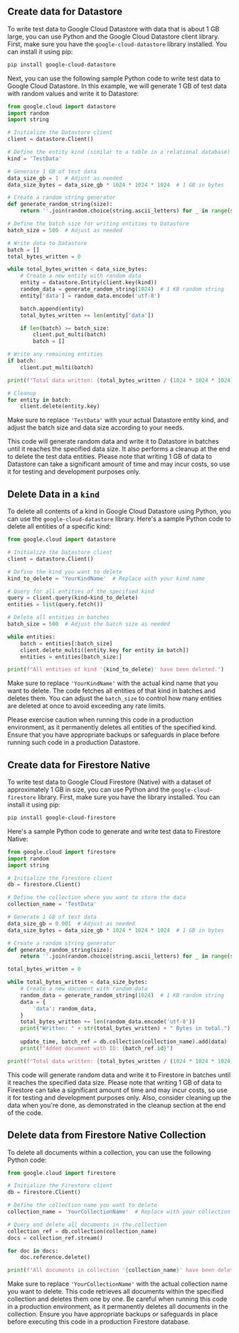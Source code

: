 ## Create data for Datastore

To write test data to Google Cloud Datastore with data that is about 1 GB large, you can use Python and the Google Cloud Datastore client library. First, make sure you have the `google-cloud-datastore` library installed. You can install it using pip:

```bash
pip install google-cloud-datastore
```

Next, you can use the following sample Python code to write test data to Google Cloud Datastore. In this example, we will generate 1 GB of test data with random values and write it to Datastore:

```python
from google.cloud import datastore
import random
import string

# Initialize the Datastore client
client = datastore.Client()

# Define the entity kind (similar to a table in a relational database)
kind = 'TestData'

# Generate 1 GB of test data
data_size_gb = 1  # Adjust as needed
data_size_bytes = data_size_gb * 1024 * 1024 * 1024  # 1 GB in bytes

# Create a random string generator
def generate_random_string(size):
    return ''.join(random.choice(string.ascii_letters) for _ in range(size))

# Define the batch size for writing entities to Datastore
batch_size = 500  # Adjust as needed

# Write data to Datastore
batch = []
total_bytes_written = 0

while total_bytes_written < data_size_bytes:
    # Create a new entity with random data
    entity = datastore.Entity(client.key(kind))
    random_data = generate_random_string(1024)  # 1 KB random string
    entity['data'] = random_data.encode('utf-8')

    batch.append(entity)
    total_bytes_written += len(entity['data'])

    if len(batch) >= batch_size:
        client.put_multi(batch)
        batch = []

# Write any remaining entities
if batch:
    client.put_multi(batch)

print(f"Total data written: {total_bytes_written / (1024 * 1024 * 1024):.2f} GB")

# Cleanup
for entity in batch:
    client.delete(entity.key)
```

Make sure to replace `'TestData'` with your actual Datastore entity kind, and adjust the batch size and data size according to your needs.

This code will generate random data and write it to Datastore in batches until it reaches the specified data size. It also performs a cleanup at the end to delete the test data entities. Please note that writing 1 GB of data to Datastore can take a significant amount of time and may incur costs, so use it for testing and development purposes only.

## Delete Data in a `kind`

To delete all contents of a kind in Google Cloud Datastore using Python, you can use the `google-cloud-datastore` library. Here's a sample Python code to delete all entities of a specific kind:

```python
from google.cloud import datastore

# Initialize the Datastore client
client = datastore.Client()

# Define the kind you want to delete
kind_to_delete = 'YourKindName'  # Replace with your kind name

# Query for all entities of the specified kind
query = client.query(kind=kind_to_delete)
entities = list(query.fetch())

# Delete all entities in batches
batch_size = 500  # Adjust the batch size as needed

while entities:
    batch = entities[:batch_size]
    client.delete_multi([entity.key for entity in batch])
    entities = entities[batch_size:]

print(f"All entities of kind '{kind_to_delete}' have been deleted.")
```

Make sure to replace `'YourKindName'` with the actual kind name that you want to delete. The code fetches all entities of that kind in batches and deletes them. You can adjust the `batch_size` to control how many entities are deleted at once to avoid exceeding any rate limits.

Please exercise caution when running this code in a production environment, as it permanently deletes all entities of the specified kind. Ensure that you have appropriate backups or safeguards in place before running such code in a production Datastore.

## Create data for Firestore Native

To write test data to Google Cloud Firestore (Native) with a dataset of approximately 1 GB in size, you can use Python and the `google-cloud-firestore` library. First, make sure you have the library installed. You can install it using pip:

```bash
pip install google-cloud-firestore
```

Here's a sample Python code to generate and write test data to Firestore Native:

```python
from google.cloud import firestore
import random
import string

# Initialize the Firestore client
db = firestore.Client()

# Define the collection where you want to store the data
collection_name = 'TestData'

# Generate 1 GB of test data
data_size_gb = 0.001  # Adjust as needed
data_size_bytes = data_size_gb * 1024 * 1024 * 1024  # 1 GB in bytes

# Create a random string generator
def generate_random_string(size):
    return ''.join(random.choice(string.ascii_letters) for _ in range(size))

total_bytes_written = 0

while total_bytes_written < data_size_bytes:
    # Create a new document with random data
    random_data = generate_random_string(1024)  # 1 KB random string
    data = {
        'data': random_data,
    }
    total_bytes_written += len(random_data.encode('utf-8'))
    print("Written: " + str(total_bytes_written) + " Bytes in total.")
    
    update_time, batch_ref = db.collection(collection_name).add(data)
    print(f"Added document with ID: {batch_ref.id}")

print(f"Total data written: {total_bytes_written / (1024 * 1024 * 1024):.2f} GB")

```

This code will generate random data and write it to Firestore in batches until it reaches the specified data size. Please note that writing 1 GB of data to Firestore can take a significant amount of time and may incur costs, so use it for testing and development purposes only. Also, consider cleaning up the data when you're done, as demonstrated in the cleanup section at the end of the code.

## Delete data from Firestore Native Collection

To delete all documents within a collection, you can use the following Python code:

```python
from google.cloud import firestore

# Initialize the Firestore client
db = firestore.Client()

# Define the collection name you want to delete
collection_name = 'YourCollectionName'  # Replace with your collection name

# Query and delete all documents in the collection
collection_ref = db.collection(collection_name)
docs = collection_ref.stream()

for doc in docs:
    doc.reference.delete()

print(f"All documents in collection '{collection_name}' have been deleted.")
```

Make sure to replace `'YourCollectionName'` with the actual collection name you want to delete. This code retrieves all documents within the specified collection and deletes them one by one. Be careful when running this code in a production environment, as it permanently deletes all documents in the collection. Ensure you have appropriate backups or safeguards in place before executing this code in a production Firestore database.
